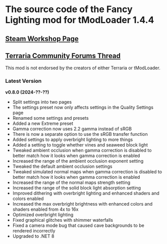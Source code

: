 ﻿# The source code of the Fancy Lighting mod for tModLoader 1.4.4

## [Steam Workshop Page](https://steamcommunity.com/sharedfiles/filedetails/?id=2822950837)
## [Terraria Community Forums Thread](https://forums.terraria.org/index.php?threads/fancy-lighting-mod.113067/)

This mod is not endorsed by the creators of either Terraria or tModLoader.

### Latest Version

**v0.8.0 (2024-??-??)**
- Split settings into two pages
- The settings preset now only affects settings in the Quality Settings page
- Renamed some settings and presets
- Added a new Extreme preset
- Gamma correction now uses 2.2 gamma instead of sRGB
- There is now a separate option to use the sRGB transfer function
- Added settings to apply overbright lighting to more things
- Added a setting to toggle whether vines and seaweed block light
- Tweaked ambient occlusion when gamma correction is disabled to better match how it looks when gamma correction is enabled
- Increased the range of the ambient occlusion exponent setting
- Tweaked the default ambient occlusion settings
- Tweaked simulated normal maps when gamma correction is disabled to better match how it looks when gamma correction is enabled
- Increased the range of the normal maps strength setting
- Increased the range of the solid block light absorption setting
- Improved dithering with overbright lighting and enhanced shaders and colors enabled
- Increased the max overbright brightness with enhanced colors and shaders enabled from 4x to 16x
- Optimized overbright lighting
- Fixed graphical glitches with shimmer waterfalls
- Fixed a camera mode bug that caused cave backgrounds to be rendered incorrectly
- Upgraded to .NET 8